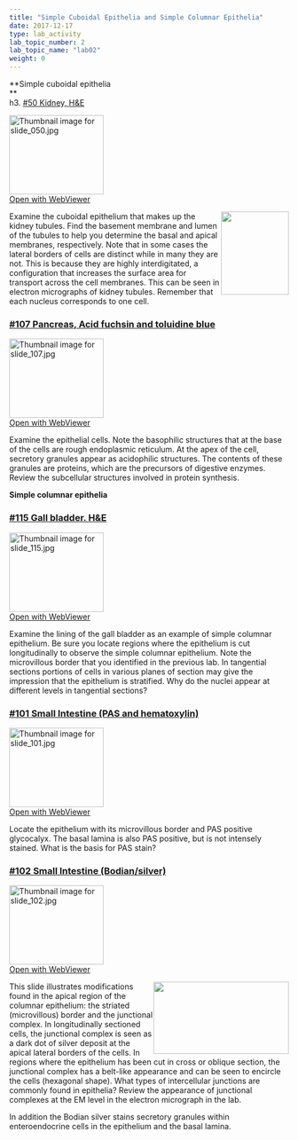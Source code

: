 ```yaml
---
title: "Simple Cuboidal Epithelia and Simple Columnar Epithelia"
date: 2017-12-17
type: lab_activity
lab_topic_number: 2
lab_topic_name: "lab02"
weight: 0
---
```

<div class="entrybody">
						<p>**Simple cuboidal epithelia<br>
**<br>
h3. <u>#50 Kidney, <span class="caps">H&amp;E</span></u></p>

<div class="thumbnail"> <a href="http://virtualslides.cumc.columbia.edu/50.svs/view.apml?" target="_blank"><img alt="Thumbnail image for slide_050.jpg" src="/assets/images/slide_050-thumb-170x143-1503.jpg" width="170" height="143" class="mt-image-left"></a><br><a href="http://virtualslides.cumc.columbia.edu/50.svs/view.apml?" target="_blank">Open with WebViewer</a></div>

<p><img src="/assets/images/50%20kidney.jpg" style="width:122px; height:150px; float:right;">Examine the cuboidal epithelium that makes up the kidney tubules. Find the basement membrane and lumen of the tubules to help you determine the basal and apical membranes, respectively. Note that in some cases the lateral borders of cells are distinct while in many they are not. This is because they are highly interdigitated, a configuration that increases the surface area for transport across the cell membranes. This can be seen in electron micrographs of kidney tubules. Remember that each nucleus corresponds to one cell.</p>


<h3><u>#107 Pancreas, Acid fuchsin and toluidine blue</u></h3>

<div class="thumbnail"> <a href="http://virtualslides.cumc.columbia.edu/107.svs/view.apml?" target="_blank"><img alt="Thumbnail image for slide_107.jpg" src="/assets/images/slide_107-thumb-170x143-1641.jpg" width="170" height="143" class="mt-image-left"></a><br><a href="http://virtualslides.cumc.columbia.edu/107.svs/view.apml?" target="_blank">Open with WebViewer</a></div>

<p>Examine the epithelial cells.  Note the basophilic structures that at the base of the cells are rough endoplasmic reticulum.  At the apex of the cell, secretory granules appear as acidophilic structures.  The contents of these granules are proteins, which are the precursors of digestive enzymes.   Review the subcellular structures involved in protein synthesis.  </p>

<p><b>Simple columnar epithelia</b></p>

<h3><u>#115 Gall bladder. <span class="caps">H&amp;E</span></u></h3>

<div class="thumbnail"> <a href="http://virtualslides.cumc.columbia.edu/115.svs/view.apml?" target="_blank"><img alt="Thumbnail image for slide_115.jpg" src="/assets/images/slide_115-thumb-170x143-1659.jpg" width="170" height="143" class="mt-image-left"></a><br><a href="http://virtualslides.cumc.columbia.edu/115.svs/view.apml?" target="_blank">Open with WebViewer</a></div>

<p>Examine the lining of the gall bladder as an example of simple columnar epithelium.  Be sure you locate regions where the epithelium is cut longitudinally to observe the simple columnar epithelium. Note the microvillous border that you identified in the previous lab.  In tangential sections portions of cells in various planes of section may give the impression that the epithelium is stratified. Why do the nuclei appear at different levels in tangential sections?</p>

<h3><u>#101 Small Intestine (PAS and hematoxylin)</u></h3>

<div class="thumbnail"> <a href="http://virtualslides.cumc.columbia.edu/101.svs/view.apml?" target="_blank"><img alt="Thumbnail image for slide_101.jpg" src="/assets/images/slide_101-thumb-170x143-1629.jpg" width="170" height="143" class="mt-image-left"></a><br><a href="http://virtualslides.cumc.columbia.edu/101.svs/view.apml?" target="_blank">Open with WebViewer</a></div>

<p>Locate the epithelium with its microvillous border and <span class="caps">PAS </span>positive glycocalyx. The basal lamina is also <span class="caps">PAS </span>positive, but is not intensely stained. What is the basis for <span class="caps">PAS </span>stain?</p>

<h3><u>#102 Small Intestine (Bodian/silver)</u></h3>

<div class="thumbnail"> <a href="http://virtualslides.cumc.columbia.edu/102.svs/view.apml?" target="_blank"><img alt="Thumbnail image for slide_102.jpg" src="/assets/images/slide_102-thumb-170x143-1632.jpg" width="170" height="143" class="mt-image-left"></a><br><a href="http://virtualslides.cumc.columbia.edu/102.svs/view.apml?" target="_blank">Open with WebViewer</a></div>

<p><img src="/assets/images/102%20small%20intestine.jpg" style="width:244px; height:130px; float:right;"> This slide illustrates modifications found in the apical region of the columnar epithelium: the striated (microvillous) border and the junctional complex. In longitudinally sectioned cells, the junctional complex is seen as a dark dot of silver deposit at the apical lateral borders of the cells. In regions where the epithelium has been cut in cross or oblique section, the junctional complex has a belt-like appearance and can be seen to encircle the cells (hexagonal shape). What types of intercellular junctions are commonly found in epithelia? Review the appearance of junctional complexes at the EM level in the electron micrograph in the lab. </p>

<p>In addition the Bodian silver stains secretory granules within enteroendocrine cells in the epithelium and the basal lamina.    </p>
						
						
</div>
